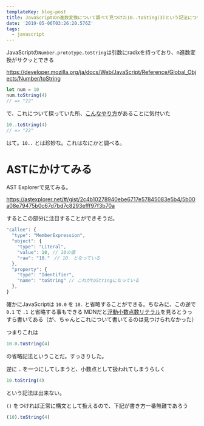 ```yaml
---
templateKey: blog-post
title: JavaScriptのn進数変換について調べて見つけた10..toSting(3)という記法について
date: '2019-05-06T03:26:20.576Z'
tags:
  - javascript
---
```


JavaScriptの`Number.prototype.toString`は引数にradixを持っており、n進数変換がサクッとできる

https://developer.mozilla.org/ja/docs/Web/JavaScript/Reference/Global_Objects/Number/toString

```js
let num = 10
num.toString(4)
// => "22"
```

で、これについて探っていた所、[こんなやり方](http://nanto.asablo.jp/blog/2007/08/17/1731754)があることに気付いた

```js
10..toString(4)
// => "22"
```

はて。`10..` とは珍妙な。これはなにかと調べる。

# ASTにかけてみる

AST Explorerで見てみる。

https://astexplorer.net/#/gist/2c4b10278940ebe6717e57845083e5b4/5b00a08e79475b0c67d7bd7c8293efff97f3b70a

するとこの部分に注目することができそうだ。

```js
"callee": {
  "type": "MemberExpression",
  "object": {
    "type": "Literal",
    "value": 10, // 10の値
    "raw": "10."　// 10. となっている
  },
  "property": {
    "type": "Identifier",
    "name": "toString" // これがtoStringになっている
  },
}
```

確かにJavaScriptは `10.0` を `10.` と省略することができる。ちなみに、この逆で `0.1` で `.1` と省略する事もできる
MDNだと[浮動小数点数リテラル](https://developer.mozilla.org/ja/docs/Web/JavaScript/Guide/Grammar_and_types#Floating-point_literals)を見るとうっすら書いてある（が、ちゃんとこれについて書いてるのは見つけられなかった）

つまりこれは

```js
10.0.toString(4)
```

の省略記法ということだ。すっきりした。

逆に `.` を一つにしてしまうと、小数点として扱われてしまうらしく

```js
10.toString(4)
```

という記法は出来ない。

`()` をつければ正常に構文として扱えるので、下記が書き方一番無難であろう

```js
(10).toString(4)
```